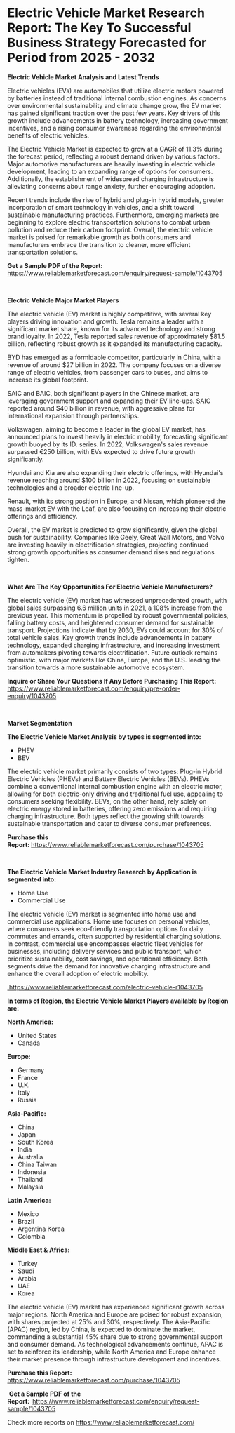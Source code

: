 <p><h1>Electric Vehicle Market Research Report: The Key To Successful Business Strategy Forecasted for Period from 2025 - 2032</h1></p><p><strong>Electric Vehicle Market Analysis and Latest Trends</strong></p>
<p><p>Electric vehicles (EVs) are automobiles that utilize electric motors powered by batteries instead of traditional internal combustion engines. As concerns over environmental sustainability and climate change grow, the EV market has gained significant traction over the past few years. Key drivers of this growth include advancements in battery technology, increasing government incentives, and a rising consumer awareness regarding the environmental benefits of electric vehicles.</p><p>The Electric Vehicle Market is expected to grow at a CAGR of 11.3% during the forecast period, reflecting a robust demand driven by various factors. Major automotive manufacturers are heavily investing in electric vehicle development, leading to an expanding range of options for consumers. Additionally, the establishment of widespread charging infrastructure is alleviating concerns about range anxiety, further encouraging adoption. </p><p>Recent trends include the rise of hybrid and plug-in hybrid models, greater incorporation of smart technology in vehicles, and a shift toward sustainable manufacturing practices. Furthermore, emerging markets are beginning to explore electric transportation solutions to combat urban pollution and reduce their carbon footprint. Overall, the electric vehicle market is poised for remarkable growth as both consumers and manufacturers embrace the transition to cleaner, more efficient transportation solutions.</p></p>
<p><strong>Get a Sample PDF of the Report:&nbsp;</strong> <a href="https://www.reliablemarketforecast.com/enquiry/request-sample/1043705?utm_campaign=2803&utm_medium=2&utm_source=Github&utm_content=ia&utm_term=30032025&utm_id=electric-vehicle">https://www.reliablemarketforecast.com/enquiry/request-sample/1043705</a></p>
<p>&nbsp;</p>
<p><strong>Electric Vehicle Major Market Players</strong></p>
<p><p>The electric vehicle (EV) market is highly competitive, with several key players driving innovation and growth. Tesla remains a leader with a significant market share, known for its advanced technology and strong brand loyalty. In 2022, Tesla reported sales revenue of approximately $81.5 billion, reflecting robust growth as it expanded its manufacturing capacity.</p><p>BYD has emerged as a formidable competitor, particularly in China, with a revenue of around $27 billion in 2022. The company focuses on a diverse range of electric vehicles, from passenger cars to buses, and aims to increase its global footprint.</p><p>SAIC and BAIC, both significant players in the Chinese market, are leveraging government support and expanding their EV line-ups. SAIC reported around $40 billion in revenue, with aggressive plans for international expansion through partnerships. </p><p>Volkswagen, aiming to become a leader in the global EV market, has announced plans to invest heavily in electric mobility, forecasting significant growth buoyed by its ID. series. In 2022, Volkswagen's sales revenue surpassed €250 billion, with EVs expected to drive future growth significantly.</p><p>Hyundai and Kia are also expanding their electric offerings, with Hyundai's revenue reaching around $100 billion in 2022, focusing on sustainable technologies and a broader electric line-up.</p><p>Renault, with its strong position in Europe, and Nissan, which pioneered the mass-market EV with the Leaf, are also focusing on increasing their electric offerings and efficiency.</p><p>Overall, the EV market is predicted to grow significantly, given the global push for sustainability. Companies like Geely, Great Wall Motors, and Volvo are investing heavily in electrification strategies, projecting continued strong growth opportunities as consumer demand rises and regulations tighten.</p></p>
<p>&nbsp;</p>
<p><strong>What Are The Key Opportunities For Electric Vehicle Manufacturers?</strong></p>
<p><p>The electric vehicle (EV) market has witnessed unprecedented growth, with global sales surpassing 6.6 million units in 2021, a 108% increase from the previous year. This momentum is propelled by robust governmental policies, falling battery costs, and heightened consumer demand for sustainable transport. Projections indicate that by 2030, EVs could account for 30% of total vehicle sales. Key growth trends include advancements in battery technology, expanded charging infrastructure, and increasing investment from automakers pivoting towards electrification. Future outlook remains optimistic, with major markets like China, Europe, and the U.S. leading the transition towards a more sustainable automotive ecosystem.</p></p>
<p><strong>Inquire or Share Your Questions If Any Before Purchasing This Report:</strong> <a href="https://www.reliablemarketforecast.com/enquiry/pre-order-enquiry/1043705?utm_campaign=2803&utm_medium=2&utm_source=Github&utm_content=ia&utm_term=30032025&utm_id=electric-vehicle">https://www.reliablemarketforecast.com/enquiry/pre-order-enquiry/1043705</a></p>
<p>&nbsp;</p>
<p><strong>Market Segmentation</strong></p>
<p><strong>The Electric Vehicle Market Analysis by types is segmented into:</strong></p>
<p><ul><li>PHEV</li><li>BEV</li></ul></p>
<p><p>The electric vehicle market primarily consists of two types: Plug-in Hybrid Electric Vehicles (PHEVs) and Battery Electric Vehicles (BEVs). PHEVs combine a conventional internal combustion engine with an electric motor, allowing for both electric-only driving and traditional fuel use, appealing to consumers seeking flexibility. BEVs, on the other hand, rely solely on electric energy stored in batteries, offering zero emissions and requiring charging infrastructure. Both types reflect the growing shift towards sustainable transportation and cater to diverse consumer preferences.</p></p>
<p><strong>Purchase this Report:&nbsp;</strong><a href="https://www.reliablemarketforecast.com/purchase/1043705?utm_campaign=2803&utm_medium=2&utm_source=Github&utm_content=ia&utm_term=30032025&utm_id=electric-vehicle">https://www.reliablemarketforecast.com/purchase/1043705</a></p>
<p>&nbsp;</p>
<p><strong>The Electric Vehicle Market Industry Research by Application is segmented into:</strong></p>
<p><ul><li>Home Use</li><li>Commercial Use</li></ul></p>
<p><p>The electric vehicle (EV) market is segmented into home use and commercial use applications. Home use focuses on personal vehicles, where consumers seek eco-friendly transportation options for daily commutes and errands, often supported by residential charging solutions. In contrast, commercial use encompasses electric fleet vehicles for businesses, including delivery services and public transport, which prioritize sustainability, cost savings, and operational efficiency. Both segments drive the demand for innovative charging infrastructure and enhance the overall adoption of electric mobility.</p></p>
<p><a href="https://www.reliablemarketforecast.com/electric-vehicle-r1043705?utm_campaign=2803&utm_medium=2&utm_source=Github&utm_content=ia&utm_term=30032025&utm_id=electric-vehicle">&nbsp;https://www.reliablemarketforecast.com/electric-vehicle-r1043705</a></p>
<p><strong>In terms of Region, the Electric Vehicle Market Players available by Region are:</strong></p>
<p>
    <p> <strong> North America: </strong>
        <ul>
            <li>United States</li>
            <li>Canada</li>
        </ul>
        </p> 
    <p> <strong> Europe: </strong>
        <ul>
            <li>Germany</li>
            <li>France</li>
            <li>U.K.</li>
            <li>Italy</li>
            <li>Russia</li>
        </ul>
        </p> 
    <p> <strong> Asia-Pacific: </strong>
        <ul>
            <li>China</li>
            <li>Japan</li>
            <li>South Korea</li>
            <li>India</li>
            <li>Australia</li>
            <li>China Taiwan</li>
            <li>Indonesia</li>
            <li>Thailand</li>
            <li>Malaysia</li>
        </ul>
        </p> 
    <p> <strong> Latin America: </strong>
        <ul>
            <li>Mexico</li>
            <li>Brazil</li>
            <li>Argentina Korea</li>
            <li>Colombia</li>
        </ul>
        </p> 
    <p> <strong> Middle East & Africa: </strong>
        <ul>
            <li>Turkey</li>
            <li>Saudi</li>
            <li>Arabia</li>
            <li>UAE</li>
            <li>Korea</li>
        </ul>
    </p>
    </p>
<p><p>The electric vehicle (EV) market has experienced significant growth across major regions. North America and Europe are poised for robust expansion, with shares projected at 25% and 30%, respectively. The Asia-Pacific (APAC) region, led by China, is expected to dominate the market, commanding a substantial 45% share due to strong governmental support and consumer demand. As technological advancements continue, APAC is set to reinforce its leadership, while North America and Europe enhance their market presence through infrastructure development and incentives.</p></p>
<p><strong>Purchase this Report: </strong><a href="https://www.reliablemarketforecast.com/purchase/1043705?utm_campaign=2803&utm_medium=2&utm_source=Github&utm_content=ia&utm_term=30032025&utm_id=electric-vehicle">https://www.reliablemarketforecast.com/purchase/1043705</a></p>
<p>&nbsp;<strong>Get a Sample PDF of the Report:&nbsp;&nbsp;</strong><a href="https://www.reliablemarketforecast.com/enquiry/request-sample/1043705?utm_campaign=2803&utm_medium=2&utm_source=Github&utm_content=ia&utm_term=30032025&utm_id=electric-vehicle">https://www.reliablemarketforecast.com/enquiry/request-sample/1043705</a></p>
<p><strong></strong></p>
<p>Check more reports on <a href="https://www.reliablemarketforecast.com/?utm_campaign=2803&utm_medium=2&utm_source=Github&utm_content=ia&utm_term=30032025&utm_id=electric-vehicle">https://www.reliablemarketforecast.com/</a></p>